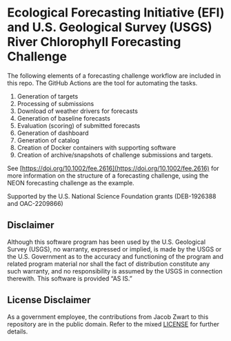 # Ecological Forecasting Initiative (EFI) and U.S. Geological Survey (USGS) River Chlorophyll Forecasting Challenge

The following elements of a forecasting challenge workflow are included in this repo.  The GitHub Actions are the tool for automating the tasks.

1) Generation of targets
3) Processing of submissions
4) Download of weather drivers for forecasts
5) Generation of baseline forecasts
6) Evaluation (scoring) of submitted forecasts
7) Generation of dashboard
8) Generation of catalog
9) Creation of Docker containers with supporting software
10) Creation of archive/snapshots of challenge submissions and targets.

See [https://doi.org/10.1002/fee.2616](https://doi.org/10.1002/fee.2616) for more information on the structure of a forecasting challenge, using the NEON forecasting challenge as the example. 

Supported by the U.S. National Science Foundation grants (DEB-1926388 and OAC-2209866)

## Disclaimer
Although this software program has been used by the U.S. Geological Survey (USGS), no warranty, expressed or implied, is made by the USGS or the U.S. Government as to the accuracy and functioning of the program and related program material nor shall the fact of distribution constitute any such warranty, and no responsibility is assumed by the USGS in connection therewith.
This software is provided “AS IS.”

## License Disclaimer 
As a government employee, the contributions from Jacob Zwart to this repository are in the public domain. Refer to the mixed [LICENSE](https://github.com/eco4cast/usgsrc4cast-ci/blob/main/LICENSE) for further details. 
